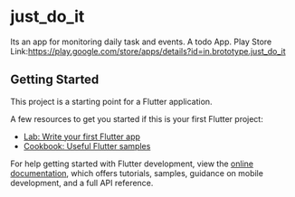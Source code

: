 # just_do_it

Its an app for monitoring daily task and events.
A todo App.
Play Store Link:https://play.google.com/store/apps/details?id=in.brototype.just_do_it

## Getting Started

This project is a starting point for a Flutter application.

A few resources to get you started if this is your first Flutter project:

- [Lab: Write your first Flutter app](https://docs.flutter.dev/get-started/codelab)
- [Cookbook: Useful Flutter samples](https://docs.flutter.dev/cookbook)

For help getting started with Flutter development, view the
[online documentation](https://docs.flutter.dev/), which offers tutorials,
samples, guidance on mobile development, and a full API reference.
